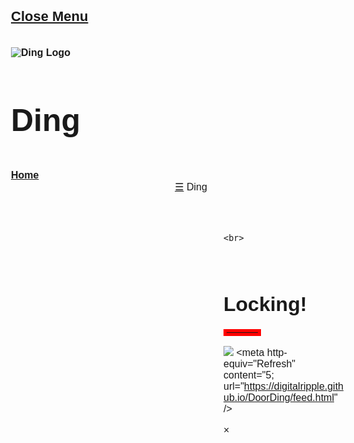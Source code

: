 <!DOCTYPE html>
<html lang="en">
<title>Ding</title>
<meta charset="UTF-8">
<meta name="viewport" content="width=device-width, initial-scale=1">
<link rel="stylesheet" href="https://www.w3schools.com/w3css/4/w3.css">
<link rel="stylesheet" href="https://fonts.googleapis.com/css?family=Poppins">
<style>
body,h1,h2,h3,h4,h5 {font-family: "Poppins", sans-serif}
body {font-size:16px;}
.w3-half img{margin-bottom:-6px;margin-top:16px;opacity:0.8;cursor:pointer}
.w3-half img:hover{opacity:1}
.button {
  display: inline-block;
  border-radius: 4px;
  background-color: #f4511e;
  border: none;
  color: #FFFFFF;
  text-align: center;
	align:center;
  font-size: 28px;
  padding: 10px;
  width: 200px;
  transition: all 0.5s;
  cursor: pointer;
  margin: 5px;
	text-decoration: none;
}

.button span {
  cursor: pointer;
  display: inline-block;
  position: relative;
  transition: 0.5s;
}

.button span:after {
  content: '\00bb';
  position: absolute;
  opacity: 0;
  top: 0;
  right: -20px;
  transition: 0.5s;
}

.button:hover span {
  padding-right: 25px;
}

.button:hover span:after {
  opacity: 1;
  right: 0;
}
</style>
<body>

<!-- Sidebar/menu -->
<nav class="w3-sidebar w3-red w3-collapse w3-top w3-large w3-padding" style="z-index:3;width:300px;font-weight:bold;" id="mySidebar"><br>
  <a href="javascript:void(0)" onclick="w3_close()" class="w3-button w3-hide-large w3-display-topleft" style="width:100%;font-size:22px">Close Menu</a>
  <div class="w3-container">
		<br>
		<br>
		<img src="https://media.discordapp.net/attachments/689608240199500051/693586694976569414/imageonline-co-darkenimage.png" alt="Ding Logo">
		<br>
		    <h3 class="w3-padding-64"; style="font-size: 50px"><b>Ding</b>
		</h3>
  </div>
  <div class="w3-bar-block">
    <a href="https://digitalripple.github.io/DoorDing/" onclick="w3_close()" class="w3-bar-item w3-button w3-hover-white">Home</a>  
  </div>
</nav>

<!-- Top menu on small screens -->
<header class="w3-container w3-top w3-hide-large w3-red w3-xlarge w3-padding">
  <a href="javascript:void(0)" class="w3-button w3-red w3-margin-right" onclick="w3_open()">☰</a>
  <span>Ding</span>
</header>
<!-- Overlay effect when opening sidebar on small screens -->
<div class="w3-overlay w3-hide-large" onclick="w3_close()" style="cursor:pointer" title="close side menu" id="myOverlay"></div>

<!-- !PAGE CONTENT! -->
<div class="w3-main" style="margin-left:340px;margin-right:40px">

  <!-- Header -->
	<br>
  <div class="w3-container" style="margin-top:80px" id="showcase">
    <h1 class="w3-jumbo"><b>Locking!</b></h1>
    <hr style="width:50px;border:5px solid red" class="w3-round">
  </div>

<img src="https://media.discordapp.net/attachments/689608240199500051/694038348859179038/giphy.gif"></img>
<meta http-equiv="Refresh" content="5; url="https://digitalripple.github.io/DoorDing/feed.html" />
  <!-- Photo grid (modal) -->
  <div class="w3-row-padding">
    <div class="w3-half">
  </div>

  <!-- Modal for full size images on click-->
  <div id="modal01" class="w3-modal w3-black" style="padding-top:0" onclick="this.style.display='none'">
    <span class="w3-button w3-black w3-xxlarge w3-display-topright">×</span>
    <div class="w3-modal-content w3-animate-zoom w3-center w3-transparent w3-padding-64">
      <img id="img01" class="w3-image">
      <p id="caption"></p>
    </div>
  </div>

  


<!-- End page content -->
</div>

<script>
// Script to open and close sidebar
function w3_open() {
  document.getElementById("mySidebar").style.display = "block";
  document.getElementById("myOverlay").style.display = "block";
}
 
function w3_close() {
  document.getElementById("mySidebar").style.display = "none";
  document.getElementById("myOverlay").style.display = "none";
}

// Modal Image Gallery
function onClick(element) {
  document.getElementById("img01").src = element.src;
  document.getElementById("modal01").style.display = "block";
  var captionText = document.getElementById("caption");
  captionText.innerHTML = element.alt;
}
</script>

</body>
</html>
